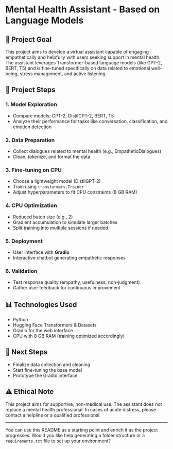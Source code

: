 # Mental Health Assistant - Based on Language Models

## 🌟 Project Goal

This project aims to develop a virtual assistant capable of engaging empathetically and helpfully with users seeking support in mental health. The assistant leverages Transformer-based language models (like GPT-2, BERT, T5) and is fine-tuned specifically on data related to emotional well-being, stress management, and active listening.

## 📅 Project Steps

### 1. Model Exploration

* Compare models: GPT-2, DistilGPT-2, BERT, T5
* Analyze their performance for tasks like conversation, classification, and emotion detection

### 2. Data Preparation

* Collect dialogues related to mental health (e.g., EmpatheticDialogues)
* Clean, tokenize, and format the data

### 3. Fine-tuning on CPU

* Choose a lightweight model (DistilGPT-2)
* Train using `transformers.Trainer`
* Adjust hyperparameters to fit CPU constraints (8 GB RAM)

### 4. CPU Optimization

* Reduced batch size (e.g., 2)
* Gradient accumulation to simulate larger batches
* Split training into multiple sessions if needed

### 5. Deployment

* User interface with **Gradio**
* Interactive chatbot generating empathetic responses

### 6. Validation

* Test response quality (empathy, usefulness, non-judgment)
* Gather user feedback for continuous improvement

## 📊 Technologies Used

* Python
* Hugging Face Transformers & Datasets
* Gradio for the web interface
* CPU with 8 GB RAM (training optimized accordingly)

## 📆 Next Steps

* Finalize data collection and cleaning
* Start fine-tuning the base model
* Prototype the Gradio interface

## ⚠️ Ethical Note

This project aims for supportive, non-medical use. The assistant does not replace a mental health professional. In cases of acute distress, please contact a helpline or a qualified professional.

---

You can use this README as a starting point and enrich it as the project progresses. Would you like help generating a folder structure or a `requirements.txt` file to set up your environment?
